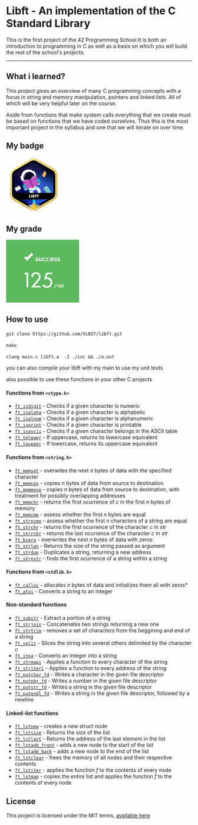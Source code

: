# Libft - An implementation of the C Standard Library

This is the first project of the 42 Programming School.It is both an introduction to programming in C as well as a basis on which you will build the rest of the school's projects.

- - -

## What i learned?

This project gives an overview of many C programming concepts with a focus in string and memory manipulation, pointers and linked lists. All of which will be very helpful later on the course.

Aside from functions that make system calls everything that we create must be based on functions that we have coded ourselves. Thus this is the most important project in the syllabus and one that we will iterate on over time.

## My badge

![Libft badge](/docs/libftm.png)

## My grade

![Libft badge](/docs/libftgrade.png)

## How to use

`git clone https://github.com/VLN37/libft.git`

`make`

`clang main.c libft.a  -I ./inc && ./a.out`

you can also compile your libft with my main to use my unit tests

also possible to use these functions in your other C projects

#### Functions from `<ctype.h>`

* [`ft_isdigit`](/src/ft_isdigit.c) - Checks if a given character is numeric
* [`ft_isalpha`](/src/ft_isalpha.c) - Checks if a given character is alphabetic
* [`ft_isalnum`](/src/ft_isalnum.c) - Checks if a given character is alphanumeric
* [`ft_isprint`](/src/ft_isprint.c) - Checks if a given character is printable
* [`ft_isascii`](/src/ft_isascii.c) - Checks if a given character belongs in the ASCII table
* [`ft_tolower`](/src/ft_tolower.c) - If uppercase, returns its lowercase equivalent
* [`ft_toupper`](/src/ft_toupper.c) - If lowercase, returns its uppercase equivalent


#### Functions from `<string.h>`
* [`ft_memset`](/src/ft_memset.c) - overwites the next *n* bytes of data with the specified character
* [`ft_memcpy`](/src/ft_memcpy.c) - copies *n* bytes of data from source to destination
* [`ft_memmove`](/src/ft_memmove.c) - copies *n* bytes of data from source to destination, with treatment for possibly overlapping addresses
* [`ft_memchr`](/src/ft_memchr.c) - returns the first ocurrence of *c* in the first *n* bytes of memory
* [`ft_memcmp`](/src/ft_memcmp.c) - assess whether the first *n* bytes are equal
* [`ft_strncmp`](/src/ft_strcmp.c) - assess whether the first *n* characters of a string are equal
* [`ft_strchr`](/src/ft_strchr.c) - returns the first ocurrence of the character *c* in *str*
* [`ft_strrchr`](/src/ft_strrchr.c) - returns the last ocurrence of the character *c* in *str*
* [`ft_bzero`](/src/ft_bzero.c) - overwrites the next *n* bytes of data with zeros
* [`ft_strlen`](/src/ft_strlen.c) - Returns the size of the string passed as argument
* [`ft_strdup`](/src/ft_strdup.c) - Duplicates a string, returning a new address
* [`ft_strnstr`](/src/ft_strnstr.c) - finds the first ocurrence of a string within a string

#### Functions from `<stdlib.h>`

* [`ft_calloc`](/src/ft_calloc.c) - allocates *n* bytes of data and initializes them all with zeros*
* [`ft_atoi`](/src/ft_atoi.c) - Converts a string to an integer

#### Non-standard functions
* [`ft_substr`](/src/ft_substr.c) - Extract a portion of a string
* [`ft_strjoin`](/src/ft_strjoin.c) - Concatenates two strings returning a new one
* [`ft_strtrim`](/src/ft_strtrim.c) - removes a set of characters from the beggining and end of a string
* [`ft_split`](/src/ft_split.c) - Slices the string into several others delimited by the character *c*
* [`ft_itoa`](/src/ft_itoa.c) - Converts an integer into a string
* [`ft_strmapi`](/src/ft_strmapi.c) - Applies a function to every character of the string
* [`ft_striteri`](/src/ft_striteri.c) - Applies a function to every address of the string
* [`ft_putchar_fd`](/src/ft_strmapi.c) - Writes a character in the given file descriptor
* [`ft_putnbr_fd`](/src/ft_strmapi.c) - Writes a number in the given file descriptor
* [`ft_putstr_fd`](/src/ft_strmapi.c) - Writes a string in the given file descriptor
* [`ft_putendl_fd`](/src/ft_strmapi.c) - Writes a string in the given file descriptor, followed by a newline

#### Linked-list functions

* [`ft_lstnew`](/src/ft_lstnew.c) - creates a new struct node
* [`ft_lstsize`](/src/ft_lstsize.c) - Returns the size of the list
* [`ft_lstlast`](/src/ft_lstlast.c) - Returns the address of the last element in the list
* [`ft_lstadd_front`](/src/ft_lstadd_front.c) - adds a new node to the start of the list
* [`ft_lstadd_back`](/src/ft_lstadd_back.c) - adds a new node to the end of the list
* [`ft_lstclear`](/src/ft_lstclear.c) - frees the memory of all nodes and their respective contents
* [`ft_lstiter`](/src/ft_lstiter.c) - applies the function *f* to the contents of every node
* [`ft_lstmap`](/src/ft_lstmap.c) - copies the entire list and applies the function *f* to the contents of every node

## License

This project is licensed under the MIT terms, [available here](LICENSE)
